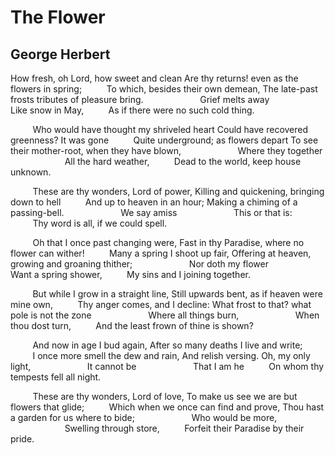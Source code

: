 # The Flower
## George Herbert
How fresh, oh Lord, how sweet and clean
Are thy returns! even as the flowers in spring;
         To which, besides their own demean,
The late-past frosts tributes of pleasure bring.
                      Grief melts away
                      Like snow in May,
         As if there were no such cold thing.

         Who would have thought my shriveled heart
Could have recovered greenness? It was gone
         Quite underground; as flowers depart
To see their mother-root, when they have blown,
                      Where they together
                      All the hard weather,
         Dead to the world, keep house unknown.

         These are thy wonders, Lord of power,
Killing and quickening, bringing down to hell
         And up to heaven in an hour;
Making a chiming of a passing-bell.
                      We say amiss
                      This or that is:
         Thy word is all, if we could spell.

         Oh that I once past changing were,
Fast in thy Paradise, where no flower can wither!
         Many a spring I shoot up fair,
Offering at heaven, growing and groaning thither;
                      Nor doth my flower
                      Want a spring shower,
         My sins and I joining together.

         But while I grow in a straight line,
Still upwards bent, as if heaven were mine own,
         Thy anger comes, and I decline:
What frost to that? what pole is not the zone
                      Where all things burn,
                      When thou dost turn,
         And the least frown of thine is shown?

         And now in age I bud again,
After so many deaths I live and write;
         I once more smell the dew and rain,
And relish versing. Oh, my only light,
                      It cannot be
                      That I am he
         On whom thy tempests fell all night.

         These are thy wonders, Lord of love,
To make us see we are but flowers that glide;
         Which when we once can find and prove,
Thou hast a garden for us where to bide;
                      Who would be more,
                      Swelling through store,
         Forfeit their Paradise by their pride.